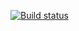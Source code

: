 [![Build status](https://ci.appveyor.com/api/projects/status/oc55prf40qny4pwn?svg=true)](https://ci.appveyor.com/project/rubinov2016/aqa-2-3-2-patterns)